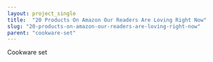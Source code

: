 ```yaml
---
layout: project_single
title:  "20 Products On Amazon Our Readers Are Loving Right Now"
slug: "20-products-on-amazon-our-readers-are-loving-right-now"
parent: "cookware-set"
---
```

Cookware set